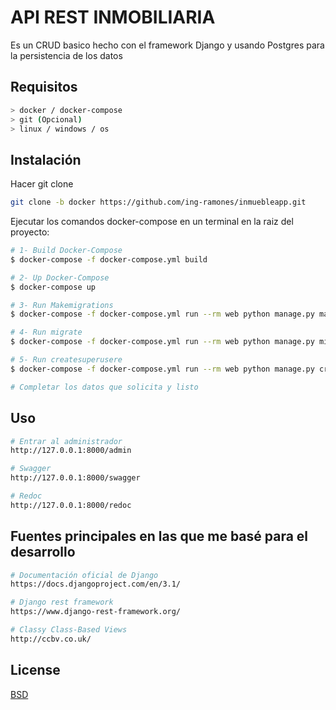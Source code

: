 # API REST INMOBILIARIA

Es un CRUD basico hecho con el framework Django y usando Postgres para la persistencia de los datos


## Requisitos

```bash
> docker / docker-compose
> git (Opcional)
> linux / windows / os
```


## Instalación

Hacer git clone

```bash
git clone -b docker https://github.com/ing-ramones/inmuebleapp.git
```


Ejecutar los comandos docker-compose en un terminal en la raiz del proyecto:


```bash
# 1- Build Docker-Compose
$ docker-compose -f docker-compose.yml build

# 2- Up Docker-Compose
$ docker-compose up

# 3- Run Makemigrations
$ docker-compose -f docker-compose.yml run --rm web python manage.py makemigrations

# 4- Run migrate
$ docker-compose -f docker-compose.yml run --rm web python manage.py migrate

# 5- Run createsuperusere
$ docker-compose -f docker-compose.yml run --rm web python manage.py createsuperuser

# Completar los datos que solicita y listo

```


## Uso

```bash
# Entrar al administrador
http://127.0.0.1:8000/admin

# Swagger
http://127.0.0.1:8000/swagger

# Redoc
http://127.0.0.1:8000/redoc
```

## Fuentes principales en las que me basé para el desarrollo


```bash
# Documentación oficial de Django
https://docs.djangoproject.com/en/3.1/

# Django rest framework
https://www.django-rest-framework.org/

# Classy Class-Based Views
http://ccbv.co.uk/
```

## License
[BSD](https://choosealicense.com/bsd)
